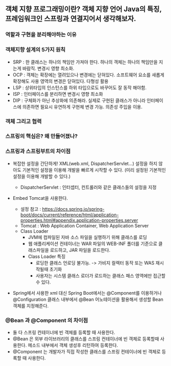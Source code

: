 ## 객체 지향 프로그래밍이란? 객체 지향 언어 Java의 특징, 프레임워크인 스프링과 연결지어서 생각해보자.  

### 역할과 구현을 분리해야하는 이유

### 객체지향 설계의 5가지 원칙 

- SRP : 한 클래스는 하나의 책임만 가져야 한다. 하나의 객체는 하나의 책임만을 지는게 바람직. 변경시 영향 최소화. 
- OCP : 객체는 확장에는 열려있으나 변경에는 닫혀있다. 소프트웨어 요소를 새롭게 확장해도 사용 영역의 변경은 닫혀있다. 다형성 활용
- LSP : 상위타입의 인스턴스를 하위 타입으로도 바꾸어도 잘 동작 해야함. 
- ISP : 인터페이스를 분리하면 변경시 영향 최소화
- DIP :  구체화가 아닌 추상화에 의존해라. 실제로 구현된 클래스가 아니라 인터페이스에 의존하면 필요시 유연하게 구현체 변경 가능. 의존성 주입을 이용. 

### 객체 그리고 협력

### 스프링의 핵심은? 왜 만들어졌나? 

### 스프링과 스프링부트의 차이점

- 복잡한 설정을 간단하게!  XML(web.xml, DispatcherServlet...) 설정을 하지 않아도 기본적인 설정을 이용해 개발을 빠르게 시작할 수 있다. (미리 설정된 기본적인 설정을 이용해 개발할 수 있다.)
	- DispatcherServlet : 인터셉터, 컨트롤러와 같은 클래스들의 설정을 지정


- Embed Tomcat을 사용한다. 
	- 설정 참고 : https://docs.spring.io/spring-boot/docs/current/reference/html/application-properties.html#appendix.application-properties.server
	- Tomcat : Web Application Container, Web Application Server
	- Class Loader
		- JVM에 컴파일된 자바 소스 파일을 실행하기 위해 클래스를 로딩
		- 웹 애플리케이션 컨테이너는 WAR 파일의 WEB-INF 폴더를 기준으로 클래스파일을 로드하고, JAR 파일을 로드한다. 
		- Class Loader 특징
			- 로딩한 클래스 언로딩 불가능. -> 가비지 컬렉터 동작 또는 WAS 재시작될때 초기화
			- 사용자는 시스템 클래스 로더가 로드하는 클래스 패스 영역에만 접근할 수 있다.  
- Spring에서 사용한 xml 대신 Spring Boot에서는 @Component를 이용하거나 @Configuration 클래스 내부에서 @Bean 어노테이션을 활용해서 생성할 Bean객체를 지정해준다. 


### @Bean 과 @Component 의 차이점  
- 둘 다 스프링 컨테이너에 빈 객체를 등록할 때 사용한다. 
- @Bean 은 외부 라이브러리의 클래스를 스프링 컨테이너에 빈 객체로 등록할때 사용한다. 메소드 내부에서 객체 생성후 리턴하여 등록한다.
- @Component 는 개발자가 직접 작성한 클래스를 스프링 컨테이너에 빈 객체로 등록할 때 사용한다. 